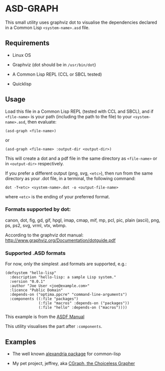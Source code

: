 
# ASD-GRAPH

This small utility uses graphviz dot to visualise the dependencies
declared in a Common Lisp `<system-name>.asd` file.

## Requirements

* Linux OS

* Graphviz (dot should be in `/usr/bin/dot`)

* A Common Lisp REPL (CCL or SBCL tested)

* Quicklisp

## Usage

Load this file in a Common Lisp REPL (tested with CCL and SBCL), 
and if `<file-name>` is your path (including the path to the file)
to your `<system-name>.asd`, then evaluate:

`(asd-graph <file-name>)`

or

`(asd-graph <file-name> :output-dir <output-dir>)`

This will create a dot and a pdf file in the same directory as 
`<file-name>` or in `<output-dir>` respectively. 

If you prefer a different output (png, svg, `<etc>`), then run
from the same directory as your .dot file, in a terminal, the
following command:

`dot -T<etc> <system-name>.dot -o <output-file-name>`

where `<etc>` is the ending of your preferred format.

### Formats supported by dot:

canon, dot, fig, gd, gif, hpgl, imap, cmap, mif, mp, pcl, pic,
plain (ascii), png, ps, ps2, svg, vrml, vtx, wbmp.

According to the graphviz dot manual: 
http://www.graphviz.org/Documentation/dotguide.pdf

### Supported .ASD formats

For now, only the simplest <system-name>.asd formats are supported,
e.g.:

```common-lisp
(defsystem "hello-lisp"
  :description "hello-lisp: a sample Lisp system."
  :version "0.0.1"
  :author "Joe User <joe@example.com>"
  :licence "Public Domain"
  :depends-on ("optima.ppcre" "command-line-arguments")
  :components ((:file "packages")
               (:file "macros" :depends-on ("packages"))
               (:file "hello" :depends-on ("macros"))))
```

This example is from the [ASDF Manual](https://common-lisp.net/project/asdf/asdf.html#The-defsystem-form)

This utility visualises the part after `:components`.

## Examples


* The well known [alexandria package](https://gitlab.common-lisp.net/alexandria/alexandria) for common-lisp

* My pet project, jeffrey, aka [CGraph, the Choiceless Grapher](https://github.com/ioannad/jeffrey)
